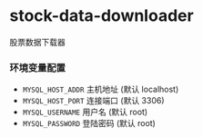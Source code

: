 # stock-data-downloader
股票数据下载器

### 环境变量配置
* `MYSQL_HOST_ADDR` 主机地址 (默认 localhost)
* `MYSQL_HOST_PORT` 连接端口 (默认 3306)
* `MYSQL_USERNAME` 用户名 (默认 root)
* `MYSQL_PASSWORD` 登陆密码 (默认 root)